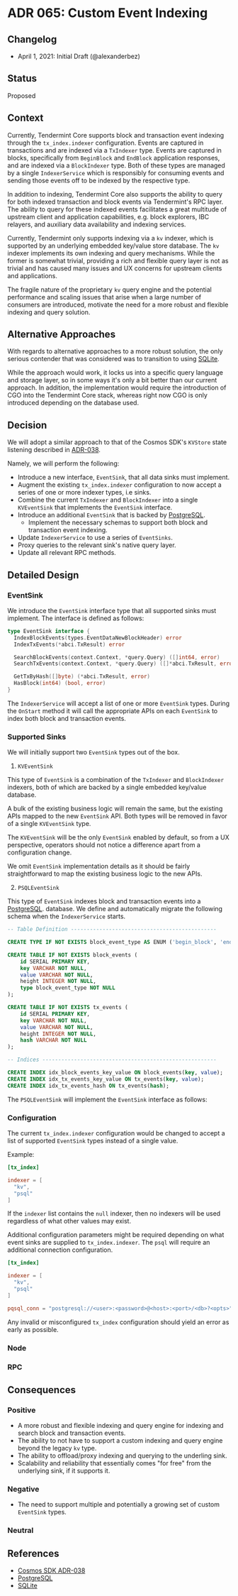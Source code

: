# ADR 065: Custom Event Indexing

## Changelog

- April 1, 2021: Initial Draft (@alexanderbez)

## Status

Proposed

## Context

Currently, Tendermint Core supports block and transaction event indexing through
the `tx_index.indexer` configuration. Events are captured in transactions and
are indexed via a `TxIndexer` type. Events are captured in blocks, specifically
from `BeginBlock` and `EndBlock` application responses, and are indexed via a
`BlockIndexer` type. Both of these types are managed by a single `IndexerService`
which is responsibly for consuming events and sending those events off to be
indexed by the respective type.

In addition to indexing, Tendermint Core also supports the ability to query for
both indexed transaction and block events via Tendermint's RPC layer. The ability
to query for these indexed events facilitates a great multitude of upstream client
and application capabilities, e.g. block explorers, IBC relayers, and auxiliary
data availability and indexing services.

Currently, Tendermint only supports indexing via a `kv` indexer, which is supported
by an underlying embedded key/value store database. The `kv` indexer implements
its own indexing and query mechanisms. While the former is somewhat trivial,
providing a rich and flexible query layer is not as trivial and has caused many
issues and UX concerns for upstream clients and applications.

The fragile nature of the proprietary `kv` query engine and the potential
performance and scaling issues that arise when a large number of consumers are
introduced, motivate the need for a more robust and flexible indexing and query
solution.

## Alternative Approaches

With regards to alternative approaches to a more robust solution, the only serious
contender that was considered was to transition to using [SQLite](https://www.sqlite.org/index.html).

While the approach would work, it locks us into a specific query language and
storage layer, so in some ways it's only a bit better than our current approach.
In addition, the implementation would require the introduction of CGO into the
Tendermint Core stack, whereas right now CGO is only introduced depending on
the database used.

## Decision

We will adopt a similar approach to that of the Cosmos SDK's `KVStore` state
listening described in [ADR-038](https://github.com/cosmos/cosmos-sdk/blob/master/docs/architecture/adr-038-state-listening.md).

Namely, we will perform the following:

- Introduce a new interface, `EventSink`, that all data sinks must implement.
- Augment the existing `tx_index.indexer` configuration to now accept a series
  of one or more indexer types, i.e sinks.
- Combine the current `TxIndexer` and `BlockIndexer` into a single `KVEventSink`
  that implements the `EventSink` interface.
- Introduce an additional `EventSink` that is backed by [PostgreSQL](https://www.postgresql.org/).
  - Implement the necessary schemas to support both block and transaction event
  indexing.
- Update `IndexerService` to use a series of `EventSinks`.
- Proxy queries to the relevant sink's native query layer.
- Update all relevant RPC methods.


## Detailed Design

### EventSink

We introduce the `EventSink` interface type that all supported sinks must implement.
The interface is defined as follows:

```go
type EventSink interface {
  IndexBlockEvents(types.EventDataNewBlockHeader) error
  IndexTxEvents(*abci.TxResult) error

  SearchBlockEvents(context.Context, *query.Query) ([]int64, error)
  SearchTxEvents(context.Context, *query.Query) ([]*abci.TxResult, error)

  GetTxByHash([]byte) (*abci.TxResult, error)
  HasBlock(int64) (bool, error)
}
```

The `IndexerService`  will accept a list of one or more `EventSink` types. During
the `OnStart` method it will call the appropriate APIs on each `EventSink` to
index both block and transaction events.

### Supported Sinks

We will initially support two `EventSink` types out of the box.

1. `KVEventSink`

This type of `EventSink` is a combination of the  `TxIndexer` and `BlockIndexer`
indexers, both of which are backed by a single embedded key/value database.

A bulk of the existing business logic will remain the same, but the existing APIs
mapped to the new `EventSink` API. Both types will be removed in favor of a single
`KVEventSink` type.

The `KVEventSink` will be the only `EventSink` enabled by default, so from a UX
perspective, operators should not notice a difference apart from a configuration
change.

We omit `EventSink` implementation details as it should be fairly straightforward
to map the existing business logic to the new APIs.

2. `PSQLEventSink`

This type of `EventSink` indexes block and transaction events into a [PostgreSQL](https://www.postgresql.org/).
database. We define and automatically migrate the following schema when the
`IndexerService` starts.

```sql
-- Table Definition ----------------------------------------------

CREATE TYPE IF NOT EXISTS block_event_type AS ENUM ('begin_block', 'end_block');

CREATE TABLE IF NOT EXISTS block_events (
    id SERIAL PRIMARY KEY,
    key VARCHAR NOT NULL,
    value VARCHAR NOT NULL,
    height INTEGER NOT NULL,
    type block_event_type NOT NULL
);

CREATE TABLE IF NOT EXISTS tx_events (
    id SERIAL PRIMARY KEY,
    key VARCHAR NOT NULL,
    value VARCHAR NOT NULL,
    height INTEGER NOT NULL,
    hash VARCHAR NOT NULL
);

-- Indices -------------------------------------------------------

CREATE INDEX idx_block_events_key_value ON block_events(key, value);
CREATE INDEX idx_tx_events_key_value ON tx_events(key, value);
CREATE INDEX idx_tx_events_hash ON tx_events(hash);
```

The `PSQLEventSink` will implement the `EventSink` interface as follows:

### Configuration

The current `tx_index.indexer` configuration would be changed to accept a list
of supported `EventSink` types instead of a single value.

Example:

```toml
[tx_index]

indexer = [
  "kv",
  "psql"
]
```

If the `indexer` list contains the `null` indexer, then no indexers will be used
regardless of what other values may exist.

Additional configuration parameters might be required depending on what event
sinks are supplied to `tx_index.indexer`. The `psql` will require an additional
connection configuration.

```toml
[tx_index]

indexer = [
  "kv",
  "psql"
]

pqsql_conn = "postgresql://<user>:<password>@<host>:<port>/<db>?<opts>"
```

Any invalid or misconfigured `tx_index` configuration should yield an error as
early as possible.

### Node

### RPC


## Consequences

### Positive

- A more robust and flexible indexing and query engine for indexing and search
  block and transaction events.
- The ability to not have to support a custom indexing and query engine beyond
  the legacy `kv` type.
- The ability to offload/proxy indexing and querying to the underling sink.
- Scalability and reliability that essentially comes "for free" from the underlying
  sink, if it supports it.

### Negative

- The need to support multiple and potentially a growing set of custom `EventSink`
  types.

### Neutral

## References

- [Cosmos SDK ADR-038](https://github.com/cosmos/cosmos-sdk/blob/master/docs/architecture/adr-038-state-listening.md)
- [PostgreSQL](https://www.postgresql.org/)
- [SQLite](https://www.sqlite.org/index.html)
